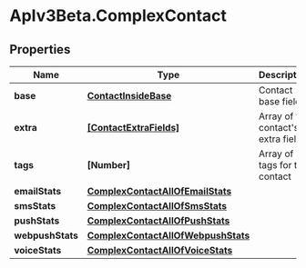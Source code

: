# ApIv3Beta.ComplexContact

## Properties

Name | Type | Description | Notes
------------ | ------------- | ------------- | -------------
**base** | [**ContactInsideBase**](ContactInsideBase.md) | Contact base fields | [optional] 
**extra** | [**[ContactExtraFields]**](ContactExtraFields.md) | Array of the contact&#39;s extra fields | [optional] 
**tags** | **[Number]** | Array of tags for this contact | [optional] [readonly] 
**emailStats** | [**ComplexContactAllOfEmailStats**](ComplexContactAllOfEmailStats.md) |  | [optional] 
**smsStats** | [**ComplexContactAllOfSmsStats**](ComplexContactAllOfSmsStats.md) |  | [optional] 
**pushStats** | [**ComplexContactAllOfPushStats**](ComplexContactAllOfPushStats.md) |  | [optional] 
**webpushStats** | [**ComplexContactAllOfWebpushStats**](ComplexContactAllOfWebpushStats.md) |  | [optional] 
**voiceStats** | [**ComplexContactAllOfVoiceStats**](ComplexContactAllOfVoiceStats.md) |  | [optional] 


